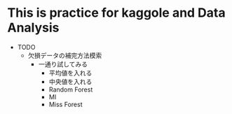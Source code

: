 # This is practice for kaggole and Data Analysis
- TODO
    - 欠損データの補完方法模索
        - 一通り試してみる
            - 平均値を入れる
            - 中央値を入れる
            - Random Forest
            - MI
            - Miss Forest
            

